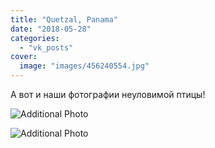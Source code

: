 ```yaml
---
title: "Quetzal, Panama"
date: "2018-05-28"
categories: 
  - "vk_posts"
cover:
  image: "images/456240554.jpg"
---
```


А вот и наши фотографии неуловимой птицы!

![Additional Photo](https://vodpop.ru/wp-content/uploads/2023/07/456240555.jpg)

![Additional Photo](https://vodpop.ru/wp-content/uploads/2023/07/456240556.jpg)
